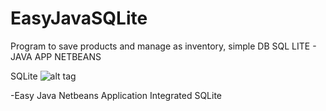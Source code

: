 # EasyJavaSQLite
Program to save products and manage as inventory, simple DB SQL LITE - JAVA APP NETBEANS

SQLite
![alt tag](http://img1.findthebest.com/sites/default/files/754/media/images/SQLite_167823.png)

-Easy Java Netbeans Application Integrated SQLite 
